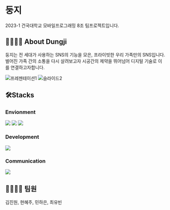 # 둥지
2023-1 건국대학교 모바일프로그래밍 8조 팀프로젝트입니다. 

## 👨‍👩‍👧‍👦 About Dungji

둥지는 전 세대가 사용하는 SNS의 기능을 모은, 프라이빗한 우리 가족만의 SNS입니다.<br>
벌어진 가족 간의 소통을 다시 살려보고자 시공간의 제약을 뛰어넘어 디지털 기술로 이를 연결하고자합니다.

![프레젠테이션1](https://github.com/elenachoi26/dungji/assets/87288266/8970d399-4cfb-492c-a236-13456a4a309b)
![슬라이드2](https://github.com/elenachoi26/dungji/assets/87288266/16b39151-71d4-4ba4-b136-af2b205a4b0c)



## 🛠️Stacks
### Envionment
<div align=left> 
  <img src="https://img.shields.io/badge/Android Studio-3DDC84?style=for-the-badge&logo=Android Studio&logoColor=white">
  <img src="https://img.shields.io/badge/github-181717?style=for-the-badge&logo=github&logoColor=white">
  <img src="https://img.shields.io/badge/git-F05032?style=for-the-badge&logo=git&logoColor=white">
</div>

### Development
  <img src="https://img.shields.io/badge/Kotlin-7F52FF?style=for-the-badge&logo=Kotlin&logoColor=white">

### Communication
  <img src="https://img.shields.io/badge/Notion-000000?style=for-the-badge&logo=Notion&logoColor=white">

## 👨‍👩‍👧‍👦 팀원
김진원, 현혜주, 민하은, 최유빈
